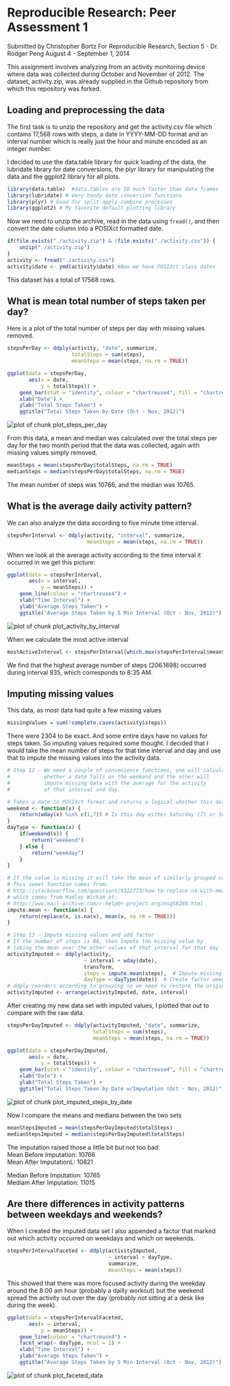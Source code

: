 # Reproducible Research: Peer Assessment 1
Submitted by Christopher Bortz
For Reproducible Research, Section 5 - Dr. Rodger Peng
August 4 - September 1, 2014

This assignment involves analyzing from an activity monitoring device where data was collected during October and November of 2012. The dataset, activity.zip, was already supplied in the Github repository from which this repository was forked.

## Loading and preprocessing the data
The first task is to unzip the repository and get the activity.csv file which contains 17,568 rows with steps, a date in YYYY-MM-DD format and an interval number which is really just the hour and minute encoded as an integer number.

I decided to use the data.table library for quick loading of the data, the lubridate library for date conversions, the plyr library for manipulating the data and the ggplot2 library for all plots.

```r
library(data.table)  #data.tables are SO much faster than data frames
library(lubridate) # Very handy date conversion functions
library(plyr) # Good for split-apply-combine processes
library(ggplot2) # My favorite default plotting library
```

Now we need to unzip the archive, read in the data using ```fread()```, and then convert the date column into a POSIXct formatted date.

```r
if(file.exists("./activity.zip") & !file.exists("./activity.csv")) {
    unzip("./activity.zip")
}
activity <- fread("./activity.csv")
activity$date <- ymd(activity$date) #Now we have POSIXct class dates
```
This dataset has a total of 17568 rows.

## What is mean total number of steps taken per day?
Here is a plot of the total number of steps per day with missing values removed.

```r
stepsPerDay <- ddply(activity, "date", summarize,
                     totalSteps = sum(steps),
                     meanSteps = mean(steps, na.rm = TRUE))

ggplot(data = stepsPerDay,
       aes(x = date,
           y = totalSteps)) + 
    geom_bar(stat = "identity", colour = "chartreuse4", fill = "chartreuse4") + 
    xlab("Date") + 
    ylab("Total Steps Taken") + 
    ggtitle("Total Steps Taken by Date (Oct - Nov, 2012)")
```

![plot of chunk plot_steps_per_day](figure/plot_steps_per_day.png) 

From this data, a mean and median was calculated over the total steps per day for the two month period that the data was collected, again with missing values simply removed.

```r
meanSteps = mean(stepsPerDay$totalSteps, na.rm = TRUE)
medianSteps = median(stepsPerDay$totalSteps, na.rm = TRUE)
```
The mean number of steps was 10766, and the median was 10765.

## What is the average daily activity pattern?
We can also analyze the data according to five minute time interval.

```r
stepsPerInterval <- ddply(activity, "interval", summarize,
                          meanSteps = mean(steps, na.rm = TRUE))
```

When we look at the average activity according to the time interval it occurred in we get this picture:

```r
ggplot(data = stepsPerInterval,
       aes(x = interval,
           y = meanSteps)) + 
    geom_line(colour = "chartreuse4") + 
    xlab("Time Interval") + 
    ylab("Average Steps Taken") + 
    ggtitle("Average Steps Taken by 5 Min Interval (Oct - Nov, 2012)")
```

![plot of chunk plot_activity_by_interval](figure/plot_activity_by_interval.png) 

When we calculate the most active interval

```r
mostActiveInterval <- stepsPerInterval[which.max(stepsPerInterval$meanSteps), ]
```
We find that the highest average number of steps (206.1698) occurred during interval 835, which corresponds to 8:35 AM.

## Imputing missing values
This data, as most data had quite a few missing values

```r
missingValues = sum(!complete.cases(activity$steps))
```
There were 2304 to be exact. And some entire days have no values for steps taken. So imputing values required some thought. I decided that I would take the mean number of steps for that time interval and day and use that to impute the missing values into the activity data.

```r
# Step 12 - We need a couple of convenience functions, one will calculate
#           whether a date falls on the weekend and the other will 
#           impute missing data with the average for the activity
#           of that interval and day.

# Takes a date in POSIXct format and returns a logical whether this date falls on the weekend
weekend <- function(x) {
    return(wday(x) %in% c(1,7)) # Is this day either Saturday (7) or Sunday (1)?
}
dayType <- function(x) {
    if(weekend(x)) {
        return("weekend")
    } else {
        return("weekday")
    }
}

# If the value is missing it will take the mean of similarly grouped values
# This sweet function comes from:
# http://stackoverflow.com/questions/9322773/how-to-replace-na-with-mean-by-subset-in-r-impute-with-plyr
# which comes from Hadley Wickam at:
# http://www.mail-archive.com/r-help@r-project.org/msg58289.html
impute.mean <- function(x) {
    return(replace(x, is.na(x), mean(x, na.rm = TRUE)))
}

# Step 13 - Impute missing values and add factor
# If the number of steps is NA, then impute the missing value by
# taking the mean over the other values of that interval for that day
activityImputed <- ddply(activity, 
                         ~ interval + wday(date),
                         transform,
                         steps = impute.mean(steps),  # Impute missing values
                         dayType = dayType(date))  # Create factor weegend/weekday
# ddply reorders according to grouping so we need to restore the original order
activityImputed <- arrange(activityImputed, date, interval) 
```
After creating my new data set with imputed values, I plotted that out to compare with the raw data.

```r
stepsPerDayImputed <- ddply(activityImputed, "date", summarize,
                            totalSteps = sum(steps),
                            meanSteps = mean(steps, na.rm = TRUE))

ggplot(data = stepsPerDayImputed,
       aes(x = date,
           y = totalSteps)) + 
    geom_bar(stat = "identity", colour = "chartreuse4", fill = "chartreuse4") + 
    xlab("Date") + 
    ylab("Total Steps Taken") + 
    ggtitle("Total Steps Taken by Date w/Imputation (Oct - Nov, 2012)")
```

![plot of chunk plot_imputed_steps_by_date](figure/plot_imputed_steps_by_date.png) 

Now I compare the means and medians between the two sets

```r
meanStepsImputed = mean(stepsPerDayImputed$totalSteps)
medianStepsImputed = median(stepsPerDayImputed$totalSteps)
```

The imputation raised those a little bit but not too bad:  
Mean Before Imputation: 10766  
Mean After ImputationL: 10821  

Median Before Imputation: 10765  
Mediam After Imputation: 11015  

## Are there differences in activity patterns between weekdays and weekends?
When I created the imputed data set I also appended a factor that marked out which activity occurred on weekdays and which on weekends.

```r
stepsPerIntervalFaceted <- ddply(activityImputed, 
                                 ~ interval + dayType, 
                                 summarize,
                                 meanSteps = mean(steps))
```

This showed that there was more focused activity during the weekday around the 8:00 am hour (probably a dailly workout) but the weekend spread the activity out over the day (probably not sitting at a desk like during the week).

```r
ggplot(data = stepsPerIntervalFaceted,
       aes(x = interval,
           y = meanSteps)) + 
    geom_line(colour = "chartreuse4") + 
    facet_wrap(~ dayType, ncol = 1) +
    xlab("Time Interval") + 
    ylab("Average Steps Taken") + 
    ggtitle("Average Steps Taken by 5 Min Interval (Oct - Nov, 2012)")
```

![plot of chunk plot_faceted_data](figure/plot_faceted_data.png) 

